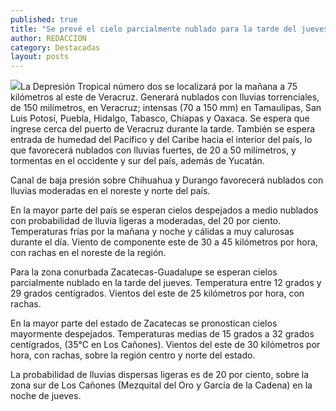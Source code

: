 ```yaml
---
published: true
title: "Se prevé el cielo parcialmente nublado para la tarde del jueves: SMN "
author: REDACCION
category: Destacadas
layout: posts
---
```


![](http://i.imgur.com/ZdgpaF3m.jpg)La Depresión Tropical número dos se localizará por la mañana  a 75 kilómetros al este de Veracruz. Generará nublados con lluvias torrenciales, de 150 milímetros, en Veracruz;  intensas (70 a 150 mm) en Tamaulipas, San Luis Potosí, Puebla, Hidalgo, Tabasco, Chiapas y Oaxaca. Se espera que ingrese cerca del puerto de Veracruz durante la tarde. También se espera entrada de humedad del Pacífico y del Caribe hacia el interior del país, lo que favorecerá nublados con lluvias fuertes, de 20 a 50 milímetros,  y tormentas en el occidente y sur del país, además de Yucatán.

Canal de baja presión sobre Chihuahua y Durango favorecerá nublados con lluvias moderadas en el noreste y norte del país.

En la mayor parte del país se esperan cielos despejados a medio nublados con probabilidad de lluvia ligeras a moderadas, del 20 por ciento. Temperaturas frías por la mañana y noche y cálidas a muy calurosas durante el día. Viento de componente este de 30 a 45 kilómetros por hora, con rachas en el noreste de la región. 



Para la zona conurbada Zacatecas-Guadalupe se esperan cielos parcialmente nublado en la tarde del jueves. Temperatura entre 12 grados y 29 grados centígrados. Vientos del este de 25 kilómetros por hora, con rachas.


En la mayor parte del estado de Zacatecas se pronostican cielos mayormente despejados. Temperaturas medias de 15 grados a 32 grados centígrados, (35°C en Los Cañones). Vientos del este  de 30 kilómetros por hora, con rachas, sobre la región centro y norte del estado. 

La probabilidad de lluvias dispersas ligeras es de 20 por ciento, sobre la zona sur de Los Cañones (Mezquital del Oro y García de la Cadena)  en la noche de jueves. 

